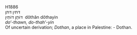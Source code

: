 H1886  
דּתין דּתן  
דּוֹתָן דּוֹתַיִן ‎ dôthân dôthayin  
*do‘-thawn,* *do-thah‘-yin*  
Of uncertain derivation; *Dothan*, a place in Palestine: - Dothan.  
